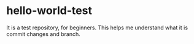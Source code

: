 # hello-world-test
It is a test repository, for beginners.
This helps me understand what it is commit changes and branch.
